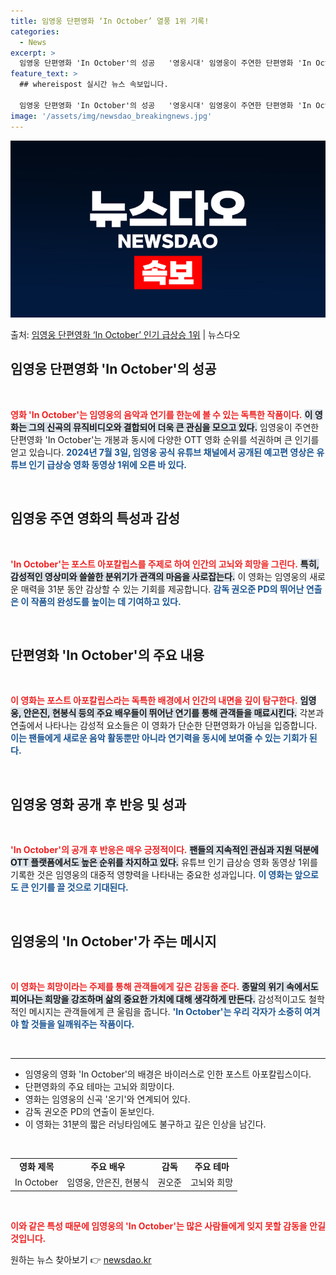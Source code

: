 ```yaml
---
title: 임영웅 단편영화 ‘In October’ 열풍 1위 기록!
categories:
  - News
excerpt: >
  임영웅 단편영화 'In October'의 성공   '영웅시대' 임영웅이 주연한 단편영화 'In October…
feature_text: >
  ## whereispost 실시간 뉴스 속보입니다.

  임영웅 단편영화 'In October'의 성공   '영웅시대' 임영웅이 주연한 단편영화 'In October…
image: '/assets/img/newsdao_breakingnews.jpg'
---
```


![뉴스다오 속보](/assets/img/newsdao_breakingnews.jpg)

<p>출처: <a href="https://newsdao.kr/4778" rel="dofollow">임영웅 단편영화 ‘In October’ 인기 급상승 1위</a> | 뉴스다오</p>

<h2 data-ke-size="size26">임영웅 단편영화 'In October'의 성공</h2>

<p data-ke-size="size16">&nbsp;</p>

<b><span style="color: #ee2323;">영화 'In October'는 임영웅의 음악과 연기를 한눈에 볼 수 있는 독특한 작품이다.</span></b> <b><span style="background-color: #21538527;">이 영화는 그의 신곡의 뮤직비디오와 결합되어 더욱 큰 관심을 모으고 있다.</span></b> 임영웅이 주연한 단편영화 'In October'는 개봉과 동시에 다양한 OTT 영화 순위를 석권하며 큰 인기를 얻고 있습니다. <b><span style="color: #1a5490;">2024년 7월 3일, 임영웅 공식 유튜브 채널에서 공개된 예고편 영상은 유튜브 인기 급상승 영화 동영상 1위에 오른 바 있다.</span></b> 

<p data-ke-size="size16">&nbsp;</p>

<h2 data-ke-size="size26">임영웅 주연 영화의 특성과 감성</h2>

<p data-ke-size="size16">&nbsp;</p>

<b><span style="color: #ee2323;">'In October'는 포스트 아포칼립스를 주제로 하여 인간의 고뇌와 희망을 그린다.</span></b> <b><span style="background-color: #21538527;">특히, 감성적인 영상미와 쓸쓸한 분위기가 관객의 마음을 사로잡는다.</span></b> 이 영화는 임영웅의 새로운 매력을 31분 동안 감상할 수 있는 기회를 제공합니다. <b><span style="color: #1a5490;">감독 권오준 PD의 뛰어난 연출은 이 작품의 완성도를 높이는 데 기여하고 있다.</span></b>

<p data-ke-size="size16">&nbsp;</p>

<h2 data-ke-size="size26">단편영화 'In October'의 주요 내용</h2>

<p data-ke-size="size16">&nbsp;</p>

<b><span style="color: #ee2323;">이 영화는 포스트 아포칼립스라는 독특한 배경에서 인간의 내면을 깊이 탐구한다.</span></b> <b><span style="background-color: #21538527;">임영웅, 안은진, 현봉식 등의 주요 배우들이 뛰어난 연기를 통해 관객들을 매료시킨다.</span></b> 각본과 연출에서 나타나는 감성적 요소들은 이 영화가 단순한 단편영화가 아님을 입증합니다. <b><span style="color: #1a5490;">이는 팬들에게 새로운 음악 활동뿐만 아니라 연기력을 동시에 보여줄 수 있는 기회가 된다.</span></b>

<p data-ke-size="size16">&nbsp;</p>

<h2 data-ke-size="size26">임영웅 영화 공개 후 반응 및 성과</h2>

<p data-ke-size="size16">&nbsp;</p>

<b><span style="color: #ee2323;">'In October'의 공개 후 반응은 매우 긍정적이다.</span></b> <b><span style="background-color: #21538527;">팬들의 지속적인 관심과 지원 덕분에 OTT 플랫폼에서도 높은 순위를 차지하고 있다.</span></b> 유튜브 인기 급상승 영화 동영상 1위를 기록한 것은 임영웅의 대중적 영향력을 나타내는 중요한 성과입니다. <b><span style="color: #1a5490;">이 영화는 앞으로도 큰 인기를 끌 것으로 기대된다.</span></b>

<p data-ke-size="size16">&nbsp;</p>

<h2 data-ke-size="size26">임영웅의 'In October'가 주는 메시지</h2>

<p data-ke-size="size16">&nbsp;</p>

<b><span style="color: #ee2323;">이 영화는 희망이라는 주제를 통해 관객들에게 깊은 감동을 준다.</span></b> <b><span style="background-color: #21538527;">종말의 위기 속에서도 피어나는 희망을 강조하며 삶의 중요한 가치에 대해 생각하게 만든다.</span></b> 감성적이고도 철학적인 메시지는 관객들에게 큰 울림을 줍니다. <b><span style="color: #1a5490;">'In October'는 우리 각자가 소중히 여겨야 할 것들을 일깨워주는 작품이다.</span></b> 

<p data-ke-size="size16">&nbsp;</p>

<hr>

<ul>
<li>임영웅의 영화 'In October'의 배경은 바이러스로 인한 포스트 아포칼립스이다.</li>
<li>단편영화의 주요 테마는 고뇌와 희망이다.</li>
<li>영화는 임영웅의 신곡 '온기'와 연계되어 있다.</li>
<li>감독 권오준 PD의 연출이 돋보인다.</li>
<li>이 영화는 31분의 짧은 러닝타임에도 불구하고 깊은 인상을 남긴다.</li>
</ul>

<p data-ke-size="size16">&nbsp;</p>

<table style="width: 100%; border-collapse: collapse;">
<tr>
<td style="text-align: center; height: 17px;"><b>영화 제목</b></td>
<td style="text-align: center; height: 17px;"><b>주요 배우</b></td>
<td style="text-align: center; height: 17px;"><b>감독</b></td>
<td style="text-align: center; height: 17px;"><b>주요 테마</b></td>
</tr>
<tr>
<td style="text-align: center; height: 17px;">In October</td>
<td style="text-align: center; height: 17px;">임영웅, 안은진, 현봉식</td>
<td style="text-align: center; height: 17px;">권오준</td>
<td style="text-align: center; height: 17px;">고뇌와 희망</td>
</tr>
</table>

<p data-ke-size="size16">&nbsp;</p>

<b><span style="color: #ee2323;">이와 같은 특성 때문에 임영웅의 'In October'는 많은 사람들에게 잊지 못할 감동을 안길 것입니다.</span></b> 

원하는 뉴스 찾아보기 👉 <a href="https://newsdao.kr" rel="dofollow">newsdao.kr</a>


